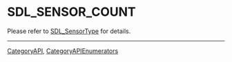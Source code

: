# SDL_SENSOR_COUNT

Please refer to [SDL_SensorType](SDL_SensorType) for details.

----
[CategoryAPI](CategoryAPI), [CategoryAPIEnumerators](CategoryAPIEnumerators)

